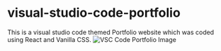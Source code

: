 # visual-studio-code-portfolio
This is a visual studio code themed Portfolio website which was coded using React and Vanilla CSS.
![VSC Code Portfolio Image]('https://cdn.discordapp.com/attachments/835850564771643402/1089502690490470450/Picsart_23-03-26_16-22-33-391.jpg')
